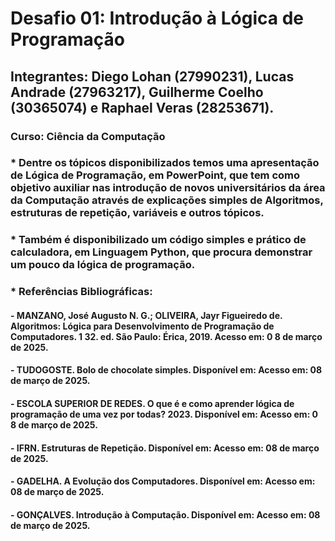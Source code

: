 <h1>Desafio 01: Introdução à Lógica de Programação</h1>
<h2>Integrantes: Diego Lohan (27990231), Lucas Andrade (27963217), Guilherme Coelho (30365074) e Raphael Veras (28253671).</h2>
<h3>Curso: Ciência da Computação</h3>
<h3> * Dentre os tópicos disponibilizados temos uma apresentação de Lógica de Programação, em PowerPoint, que tem como objetivo auxiliar nas introdução de novos universitários da área da Computação através de explicações simples de Algoritmos, estruturas de repetição, variáveis e outros tópicos.</h3>
<h3> * Também é disponibilizado um código simples e prático de calculadora, em Linguagem Python, que procura demonstrar um pouco da lógica de programação.</h3>
<h3>* Referências Bibliográficas:</h3>
<h4>- MANZANO, José Augusto N. G.; OLIVEIRA, Jayr Figueiredo de. Algoritmos: Lógica para Desenvolvimento de Programação de Computadores. 1 32. ed. São Paulo: Érica, 2019.<Algoritmos: Lógica Para Desenvolvimento de Programação de Computadores ... - JOSÉ AUGUSTO N. G. MANZANO, JAYR FIGUEIREDO DE OLIVEIRA - Google Livros> Acesso em: 0 8 de março de 2025.</h4>
<h4>- TUDOGOSTE. Bolo de chocolate simples. Disponível em: <https://www.tudogostoso.com.br/receita/309779-bolo-de-chocolate-simples.html> Acesso em: 08 de março de 2025.</h4>
<h4>- ESCOLA SUPERIOR DE REDES. O que é e como aprender lógica de programação de uma vez por todas? 2023. Disponível em: <https://esr.rnp.br/desenvolvimento-de-sistemas/o-que-e-logica-de-programacao/> Acesso em: 0 8 de março de 2025.</h4>
<h4>- IFRN. Estruturas de Repetição. Disponível em: <https://blog.betrybe.com/desenvolvimento-web/estruturas-de-repeticao/> Acesso em: 08 de março de 2025.</h4>
<h4>- GADELHA. A Evolução dos Computadores. Disponível em: <https://www.todamateria.com.br/historia-e-evolucao-dos-computadores/> Acesso em: 08 de março de 2025.</h4>
<h4>- GONÇALVES. Introdução à Computação. Disponível em: <https://www.iped.com.br/materias/informatica/introducao-computacao.html> Acesso em: 08 de março de 2025.</h4>

